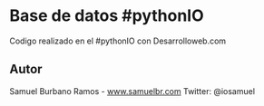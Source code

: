 Base de datos #pythonIO
======================

Codigo realizado en el #pythonIO con Desarrolloweb.com


Autor
-----

Samuel Burbano Ramos - www.samuelbr.com
Twitter: @iosamuel
